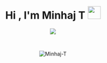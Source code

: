 <h1 align="center">Hi , I'm Minhaj T <img src="https://media.giphy.com/media/hvRJCLFzcasrR4ia7z/giphy.gif" width="35"></h1>
<p align="center">
  <a href="https://github.com/DenverCoder1/readme-typing-svg"><img src="https://readme-typing-svg.herokuapp.com?lines=Javascript+Developer;MongoDB+Express++Node.js++React;Always%20learning%20new%20things&center=true&width=500&height=50"></a>
</p>

<br>

<p align="center"> 
	<img src="https://komarev.com/ghpvc/?username=Minhaj-T&label=Profile%20views&color=0e75b6&style=for-the-badge" alt="Minhaj-T" /> 
</p>

